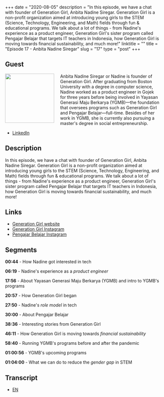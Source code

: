 +++
date = "2020-08-05"
description = "In this episode, we have a chat with founder of Generation Girl, Anbita Nadine Siregar. Generation Girl is a non-profit organization aimed at introducing young girls to the STEM (Science, Technology, Engineering, and Math) fields through fun & educational programs. We talk about a lot of things - from Nadine's experience as a product engineer, Generation Girl's sister program called Pengajar Belajar that targets IT teachers in Indonesia, how Generation Girl is moving towards financial sustainability, and much more!"
linktitle = ""
title = "Episode 17 - Anbita Nadine Siregar"
slug = "17"
type = "post"
+++

## Guest

<img style="float: left; width: 160px; margin-right: 20px;" src="/img/ep17.jpg">

Anbita Nadine Siregar or Nadine is founder of Generation Girl. After graduating from Boston University with a degree in computer science, Nadine worked as a product engineer in Gojek for three years before being involved in Yayasan Generasi Maju Berkarya (YGMB)—the foundation that oversees programs such as Generation Girl and Pengajar Belajar—full-time. Besides of her work in YGMB, she is currently also pursuing a master's degree in social entrepreneurship.

- [LinkedIn](hhttps://www.linkedin.com/in/anbitasiregar/)

## Description

In this episode, we have a chat with founder of Generation Girl, Anbita Nadine Siregar. Generation Girl is a non-profit organization aimed at introducing young girls to the STEM (Science, Technology, Engineering, and Math) fields through fun & educational programs. We talk about a lot of things - from Nadine's experience as a product engineer, Generation Girl's sister program called Pengajar Belajar that targets IT teachers in Indonesia, how Generation Girl is moving towards financial sustainability, and much more!  

<div class="audioplayer">
    <audio>
        <source src="https://d3ctxlq1ktw2nl.cloudfront.net/staging/2020-7-8/96638643-44100-2-98a97a8e9a20f.m4a" rel="preload" as="audio">
    </audio>
</div>

## Links

- [Generation Girl website](https://www.generationgirl.org/)
- [Generation Girl Instagram](https://instagram.com/generationgirl.id/)
- [Pengajar Belajar Instagram](https://instagram.com/pengajarbelajar.id/)

## Segments

**00:44** - How Nadine got interested in tech

**06:19** - Nadine's experience as a *product engineer*

**17:56** - About Yayasan Generasi Maju Berkarya (YGMB) and intro to YGMB's programs

**20:57** - How Generation Girl began

**27:50** - Nadine's *role model* in tech

**30:00** - About Pengajar Belajar

**38:36** - Interesting stories from Generation Girl

**46:11** - How Generation Girl is moving towards *financial sustainability*

**58:40** - Running YGMB's programs before and after the pandemic

**01:00:56** - YGMB's upcoming programs

**01:04:00** - What we can do to reduce the *gender gap* in STEM

## Transcript

- [EN](transcript)
